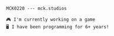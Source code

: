     MCK0220 --- mck.studios
    
    🎮 I'm currently working on a game
    🖥️ I have been programming for 6+ years!
    
